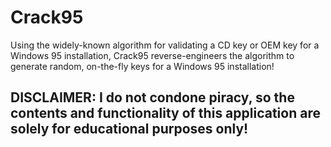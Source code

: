 # Crack95
Using the widely-known algorithm for validating a CD key or OEM key for a Windows 95 installation, Crack95 reverse-engineers the algorithm to generate random, on-the-fly keys for a Windows 95 installation!

## DISCLAIMER: I do not condone piracy, so the contents and functionality of this application are solely for educational purposes only!
